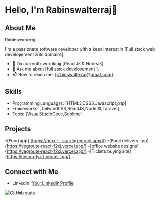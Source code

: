 # Hello, I'm Rabinswalterraj👋

## About Me

Rabinswaterraj

I'm a passionate software developer with a keen interest in [Full stack web developement & its domains].

- 🌱 I’m currently wornking [ReactJS & NodeJS].
- 💬 Ask me about [full stack developement ].
- 📫 How to reach me: [rabinswalterraj@gmail.com].

## Skills

- Programming Languages: [HTML5,CSS3,Javascript,php]
- Frameworks: [TailwindCSS,ReactJS,NodeJS,Laravel]
- Tools: [VisualStudioCode,Sublime]

## Projects

-[Food app] {https://next-js-starting.vercel.app/#} -[Food delivery app] {https://vegroute-react-f2cj.vercel.app/} -[office website designs]{https://vegroute-react-f2cj.vercel.app/} -[Tickets buying site]{https://tiecon-lyart.vercel.app/}...

## Connect with Me

- LinkedIn: [Your LinkedIn Profile](https://www.linkedin.com/in/rabins-walterraj-u-44014416b?lipi=urn%3Ali%3Apage%3Ad_flagship3_profile_view_base_contact_details%3Bw9oc%2BhKMQuWWLzK7N8M4oA%3D%3D)

![GitHub stats](https://github-readme-stats.vercel.app/api?username=Rabinswalterraj&show_icons=true&count_private=true)
